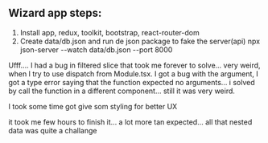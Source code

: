 ## Wizard app steps:

1. Install app, redux, toolkit, bootstrap, react-router-dom
2. Create data/db.json and run de json package to fake the server(api)
   npx json-server --watch data/db.json --port 8000

Ufff.... I had a bug in filtered slice that took me forever to solve... very weird, when I try to use dispatch from Module.tsx. I got a bug with the argument, I got a type error saying that the function expected no arguments... i solved by call the function in a different component... still it was very weird.

I took some time got give som styling for better UX

it took me few hours to finish it... a lot more tan expected... all that nested data was quite a challange
